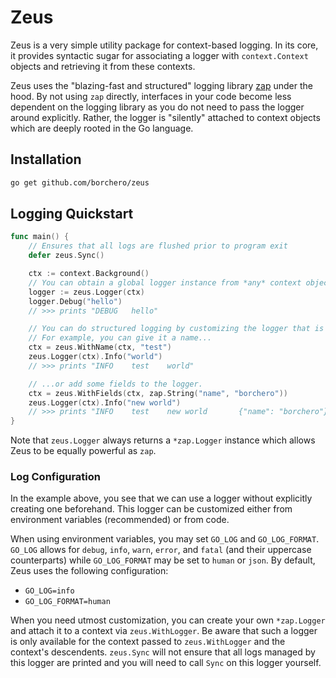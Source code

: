 # Zeus

Zeus is a very simple utility package for context-based logging. In its core, it provides syntactic
sugar for associating a logger with `context.Context` objects and retrieving it from these
contexts.

Zeus uses the "blazing-fast and structured" logging library [zap](https://github.com/uber-go/zap)
under the hood. By not using `zap` directly, interfaces in your code become less dependent on the
logging library as you do not need to pass the logger around explicitly. Rather, the logger is
"silently" attached to context objects which are deeply rooted in the Go language.

## Installation

```bash
go get github.com/borchero/zeus
```

## Logging Quickstart

```go
func main() {
    // Ensures that all logs are flushed prior to program exit
    defer zeus.Sync()

    ctx := context.Background()
    // You can obtain a global logger instance from *any* context object in your application!
    logger := zeus.Logger(ctx)
    logger.Debug("hello")
    // >>> prints "DEBUG   hello"

    // You can do structured logging by customizing the logger that is associated with a context.
    // For example, you can give it a name...
    ctx = zeus.WithName(ctx, "test")
    zeus.Logger(ctx).Info("world")
    // >>> prints "INFO    test    world"

    // ...or add some fields to the logger.
    ctx = zeus.WithFields(ctx, zap.String("name", "borchero"))
    zeus.Logger(ctx).Info("new world")
    // >>> prints "INFO    test    new world       {"name": "borchero"}"
}
```

Note that `zeus.Logger` always returns a `*zap.Logger` instance which allows Zeus to be equally
powerful as `zap`.

### Log Configuration

In the example above, you see that we can use a logger without explicitly creating one beforehand.
This logger can be customized either from environment variables (recommended) or from code.

When using environment variables, you may set `GO_LOG` and `GO_LOG_FORMAT`. `GO_LOG` allows for
`debug`, `info`, `warn`, `error`, and `fatal` (and their uppercase counterparts) while
`GO_LOG_FORMAT` may be set to `human` or `json`. By default, Zeus uses the following configuration:

- `GO_LOG=info`
- `GO_LOG_FORMAT=human`

When you need utmost customization, you can create your own `*zap.Logger` and attach it to a
context via `zeus.WithLogger`. Be aware that such a logger is only available for the context passed
to `zeus.WithLogger` and the context's descendents. `zeus.Sync` will not ensure that all logs
managed by this logger are printed and you will need to call `Sync` on this logger yourself.
